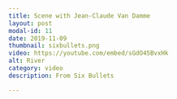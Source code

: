 ```yaml
---
title: Scene with Jean-Claude Van Damme
layout: post
modal-id: 11
date: 2019-11-09
thumbnail: sixbullets.png
video: https://youtube.com/embed/sGdO45BvxHk
alt: River
category: video
description: From Six Bullets

---
```


